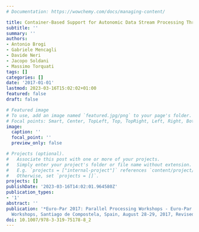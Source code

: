 ```yaml
---
# Documentation: https://wowchemy.com/docs/managing-content/

title: Container-Based Support for Autonomic Data Stream Processing Through the Fog
subtitle: ''
summary: ''
authors:
- Antonio Brogi
- Gabriele Mencagli
- Davide Neri
- Jacopo Soldani
- Massimo Torquati
tags: []
categories: []
date: '2017-01-01'
lastmod: 2023-03-16T15:02:02+01:00
featured: false
draft: false

# Featured image
# To use, add an image named `featured.jpg/png` to your page's folder.
# Focal points: Smart, Center, TopLeft, Top, TopRight, Left, Right, BottomLeft, Bottom, BottomRight.
image:
  caption: ''
  focal_point: ''
  preview_only: false

# Projects (optional).
#   Associate this post with one or more of your projects.
#   Simply enter your project's folder or file name without extension.
#   E.g. `projects = ["internal-project"]` references `content/project/deep-learning/index.md`.
#   Otherwise, set `projects = []`.
projects: []
publishDate: '2023-03-16T14:02:01.964580Z'
publication_types:
- '1'
abstract: ''
publication: '*Euro-Par 2017: Parallel Processing Workshops - Euro-Par 2017 International
  Workshops, Santiago de Compostela, Spain, August 28-29, 2017, Revised Selected Papers*'
doi: 10.1007/978-3-319-75178-8_2
---
```

